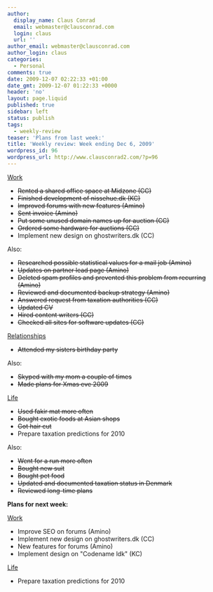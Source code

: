 ```yaml
---
author:
  display_name: Claus Conrad
  email: webmaster@clausconrad.com
  login: claus
  url: ''
author_email: webmaster@clausconrad.com
author_login: claus
categories:
  - Personal
comments: true
date: 2009-12-07 02:22:33 +01:00
date_gmt: 2009-12-07 01:22:33 +0000
header: 'no'
layout: page.liquid
published: true
sidebar: left
status: publish
tags:
  - weekly-review
teaser: 'Plans from last week:'
title: 'Weekly review: Week ending Dec 6, 2009'
wordpress_id: 96
wordpress_url: http://www.clausconrad2.com/?p=96
---
```

<u>Work</u>

*   <del>Rented a shared office space at Midzone (CC)</del>
*   <del>Finished development of nissehue.dk (KC)</del>
*   <del>Improved forums with new features (Amino)</del>
*   <del>Sent invoice (Amino)</del>
*   <del>Put some unused domain names up for auction (CC)</del>
*   <del>Ordered some hardware for auctions (CC)</del>
*   Implement new design on ghostwriters.dk (CC)

Also:

*   <del>Researched possible statistical values for a mail job (Amino)</del>
*   <del>Updates on partner lead page (Amino)</del>
*   <del>Deleted spam profiles and prevented this problem from recurring (Amino)</del>
*   <del>Reviewed and documented backup strategy (Amino)</del>
*   <del>Answered request from taxation authorities (CC)</del>
*   <del>Updated CV</del>
*   <del>Hired content writers (CC)</del>
*   <del>Checked all sites for software updates (CC)</del>

<u>Relationships</u>

*   <del>Attended my sisters birthday party</del>

Also:

*   <del>Skyped with my mom a couple of times</del>
*   <del>Made plans for Xmas eve 2009</del>

<u>Life</u>

*   <del>Used fakir mat more often</del>
*   <del>Bought exotic foods at Asian shops</del>
*   <del>Got hair cut</del>
*   Prepare taxation predictions for 2010

Also:

*   <del>Went for a run more often</del>
*   <del>Bought new suit</del>
*   <del>Bought pet food</del>
*   <del>Updated and documented taxation status in Denmark</del>
*   <del>Reviewed long-time plans</del>

<a id="next-week"></a>**Plans for next week:**

<u>Work</u>

*   Improve SEO on forums (Amino)
*   Implement new design on ghostwriters.dk (CC)
*   New features for forums (Amino)
*   Implement design on "Codename ldk" (KC)

<u>Life</u>

*   Prepare taxation predictions for 2010
